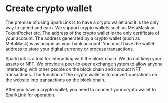 # Create crypto wallet

The premise of using SparkLink is to have a crypto wallet and it is the only way to spend and earn. We support crypto wallets such as MetaMask or TokenPocket etc. The address of the crypto wallet is the only certificate of your account. The address generated by a crypto wallet (such as MetaMask) is as unique as your bank account. You must have the wallet address to store your digital currency or process transactions.

SparkLink is a tool for interacting with the block chain. We do not keep your assets or NFT. We provide a peer-to-peer exchange system to allow anyone interacting with other people on the block chain and conduct NFT transactions. The function of the crypto wallet is to convert operations on the website into transactions on the block chain.

After you have a crypto wallet, you need to connect your crypto wallet to SparkLink for operation.
